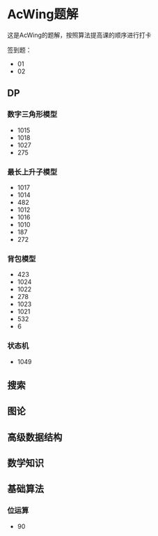 # AcWing题解

这是AcWing的题解，按照算法提高课的顺序进行打卡

签到题：

* 01
* 02

## DP

### 数字三角形模型

* 1015
* 1018
* 1027
* 275

### 最长上升子模型

* 1017
* 1014
* 482
* 1012
* 1016
* 1010
* 187
* 272

### 背包模型

* 423
* 1024
* 1022
* 278
* 1023
* 1021
* 532
* 6

### 状态机

* 1049

## 搜索

## 图论

## 高级数据结构

## 数学知识

## 基础算法

### 位运算

* 90